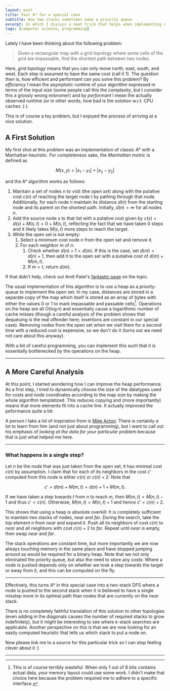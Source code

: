 ```yaml
---
layout: post
title: Fast A* for a special case
subtitle: How two stacks sometimes make a priority queue
excerpt: In which I discuss a neat trick that helps when implementing A* on grids with a Manhattan heuristic
tags: [computer science, programming]
---
```


Lately I have been thinking about the following problem:

> Given a rectangular map with a grid topology where some cells of the grid are impassable, find the shortest path between two nodes.

Here, *grid topology* means that you can only move north, east, south, and west. Each step is assumed to have the same cost (call it 1). The question then is, how efficient and performant can you solve this problem? By *efficiency* I mean the asymptotic runtime of your algorithm expressed in terms of the input size (some people call this the *complexity*, but I consider this a grossly wrong misnomer) and by *performant* I mean the actually observed runtime (or in other words, how bad is the solution w.r.t. CPU caches :) ).

This is of course a toy problem, but I enjoyed the process of arriving at a nice solution.

## A First Solution
My first shot at this problem was an implementation of classic A* with a Manhattan heuristic. For completeness sake, the *Manhattan metric* is defined as

$$
    M(x, y) = |x_1 - y_1| + |x_2 - y_2|
$$

and the A* algorithm works as follows:

1. Maintain a set of nodes $n$ to visit (the *open set*) along with the putative cost $c(n)$ of reaching the target node $t$ by pathing through that node. Additionally, for each node $n$ maintain its distance $d(n)$ from the starting node and its parent on the shortest path. Initially, $d(n) = \infty$ for all nodes $n$.
2. Add the source node $s$ to that list with a putative cost given by $c(s) = d(s) + M(s, t) = 0 + M(s, t)$, reflecting the fact that we have taken $0$ steps and it likely takes $M(s, t)$ more steps to reach the target.
3. While the open set is not empty:
    1. Select a minimum cost node $n$ from the open set and remove it.
    2. For each neighbor $m$ of $n$:
        1. Check whether $d(n) + 1 < d(m)$. If this is the case, set $d(m) = d(n) + 1$, then add it to the open set with a putative cost of $d(m) + M(m, t)$.
        2. If $m = t$, return $d(m)$.

If that didn't help, check out Amit Patel's [fantastic page](https://www.redblobgames.com/pathfinding/a-star/introduction.html) on the topic.

The usual implementation of this algorithm is to use a heap as a priority-queue to implement the open set. In my case, distances are stored in a separate copy of the map which itself is stored as an array of bytes with either the values $0$ or $1$ to mark impassable and passable cells[^array]. Operations on the heap are all $O(\log n)$ and essentially cause a logarithmic number of cache misses (though a careful analysis of the problem shows that dequeuing is the real offender here; insertions are constant in our special case). Removing nodes from the open set when we visit them for a second time with a reduced cost is expensive, so we don't do it (turns out we need not care about this anyway).

With a bit of careful programming, you can implement this such that it is essentially bottlenecked by the operations on the heap.

---

## A More Careful Analysis
At this point, I started wondering how I can improve the heap performance. As a first step, I tried to dynamically choose the size of the datatypes used for costs and node coordinates according to the map size by making the whole algorithm templatized. This reduces copying and (more importantly) means that more elements fit into a cache line. It actually improved the peformance quite a bit.

A person I take a lot of inspiration from is [Mike Acton](https://twitter.com/mike_acton). There is certainly *a lot* to learn from him (and not just about programming), but I want to call out his emphasis of *looking at the data for your particular problem* because that is just what helped me here.

---

### What happens in a single step?
Let $n$ be the node that was just taken from the open set; it has minimal cost $c(n)$ by assumption. I claim that for each of its neighbors $m$ the cost $c'$ computed from this node is either $c(n)$ or $c(n)+2$: Note that 

$$
    c' = d(m) + M(m, t) = d(n) + 1 + M(m, t).
$$

If we have taken a step towards $t$ from $n$ to reach $m$, then $M(m, t) = M(n, t) - 1$ and thus $c' = c(n)$. Otherwise, $M(m, t) = M(n, t) + 1$ and hence $c' = c(n) + 2$.

This shows that using a heap is absolute overkill: It is completely sufficient to maintain two stacks of nodes, *near* and *far*. During the search, take the top element $n$ from *near* and expand it. Push all its neighbors of cost $c(n)$ to *near* and all neighbors with cost $c(n) + 2$ to *far*. Repeat until *near* is empty, then swap *near* and *far*.

The stack operations are constant time, but more importantly we are now always touching memory in the same place and have stopped jumping around as would be required for a binary heap. Note that we not only eliminated the priority queue, but also the need to store any costs: Where a node is pushed depends only on whether we took a step towards the target or away from it, and this can be computed on the fly.

---

Effectively, this turns A* in this special case into a two-stack DFS where a node is pushed to the second stack when it is believed to have a single misstep more in its optimal path than nodes that are currently on the *near* stack.

There is no completely faithful translation of this solution to other topologies (even adding in the diagonals causes the number of required stacks to grow indefinitely), but it might be interesting to see where $k$-stack searches are applicable. Another perspective on this is that we are now looking for an easily computed heuristic that tells us which stack to put a node on.

Now please link me to a source for this particular trick so I can stop feeling clever about it :)

---

[^array]: This is of course terribly wasteful. When only 1 out of 8 bits contains actual data, your memory layout could use some work. I didn't make that choice here because the problem required me to adhere to a specific interface.
